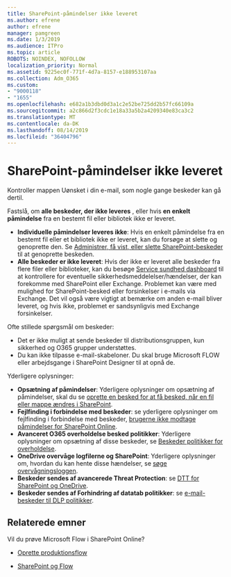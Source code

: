 ```yaml
---
title: SharePoint-påmindelser ikke leveret
ms.author: efrene
author: efrene
manager: pamgreen
ms.date: 1/3/2019
ms.audience: ITPro
ms.topic: article
ROBOTS: NOINDEX, NOFOLLOW
localization_priority: Normal
ms.assetid: 9225ec0f-771f-4d7a-8157-e188953107aa
ms.collection: Adm_O365
ms.custom:
- "9000118"
- "1655"
ms.openlocfilehash: e682a1b3dbd0d3a1c2e52be725dd2b57fc66109a
ms.sourcegitcommit: a2c866d2f3cdc1e18a33a5b2a4209340e83ca3c2
ms.translationtype: MT
ms.contentlocale: da-DK
ms.lasthandoff: 08/14/2019
ms.locfileid: "36404796"
---
```

# <a name="sharepoint-alert-notifications-not-delivered"></a>SharePoint-påmindelser ikke leveret

Kontroller mappen Uønsket i din e-mail, som nogle gange beskeder kan gå dertil.

Fastslå, om **alle beskeder, der ikke leveres** , eller hvis **en enkelt påmindelse** fra en bestemt fil eller bibliotek ikke er leveret.

- **Individuelle påmindelser leveres ikke**: Hvis en enkelt påmindelse fra en bestemt fil eller et bibliotek ikke er leveret, kan du forsøge at slette og genoprette den. Se [Administrer, få vist, eller slette SharePoint-beskeder](https://support.office.com/en-us/article/manage-view-or-delete-sharepoint-alerts-99dfb19c-9a90-4a8c-aba1-aa8c8afb0de2?ui=en-US&rs=en-US&ad=US#ID0EAADAAA=Online) til at genoprette beskeden.
- **Alle beskeder er ikke leveret**: Hvis der ikke er leveret alle beskeder fra flere filer eller biblioteker, kan du besøge [Service sundhed dashboard](https://admin.microsoft.com/AdminPortal/Home#/servicehealth) til at kontrollere for eventuelle sikkerhedsmeddelelser/hændelser, der kan forekomme med SharePoint eller Exchange. Problemet kan være med mulighed for SharePoint-besked eller forsinkelser i e-mails via Exchange. Det vil også være vigtigt at bemærke om anden e-mail bliver leveret, og hvis ikke, problemet er sandsynligvis med Exchange forsinkelser.

Ofte stillede spørgsmål om beskeder:

- Det er ikke muligt at sende beskeder til distributionsgruppen, kun sikkerhed og O365 grupper understøttes.
- Du kan ikke tilpasse e-mail-skabeloner. Du skal bruge Microsoft FLOW eller arbejdsgange i SharePoint Designer til at opnå de.

Yderligere oplysninger:

- **Opsætning af påmindelser**: Yderligere oplysninger om opsætning af påmindelser, skal du se [oprette en besked for at få besked, når en fil eller mappe ændres i SharePoint](https://support.office.com/en-us/article/create-an-alert-to-get-notified-when-a-file-or-folder-changes-in-sharepoint-e5a79e7b-a146-46da-a9ef-d65409ba8918).
- **Fejlfinding i forbindelse med beskeder**: se yderligere oplysninger om fejlfinding i forbindelse med beskeder, [brugerne ikke modtage påmindelser for SharePoint Online](https://docs.microsoft.com/en-us/sharepoint/support/sites/no-alert-notifications).
- **Avanceret O365 overholdelse besked politikker**: Yderligere oplysninger om opsætning af disse beskeder, se [Beskeder politikker for overholdelse](https://docs.microsoft.com/en-us/office365/securitycompliance/alert-policies).
- **OneDrive overvåge logfilerne og SharePoint**: Yderligere oplysninger om, hvordan du kan hente disse hændelser, se [søge overvågningsloggen](https://docs.microsoft.com/en-us/office365/securitycompliance/search-the-audit-log-in-security-and-compliance#search-the-audit-log).
- **Beskeder sendes af avancerede Threat Protection**: se [DTT for SharePoint og OneDrive](https://docs.microsoft.com/en-us/office365/securitycompliance/atp-for-spo-odb-and-teams).
- **Beskeder sendes af Forhindring af datatab politikker**: se [e-mail-beskeder til DLP politikker](https://docs.microsoft.com/en-us/office365/securitycompliance/use-notifications-and-policy-tips).

## <a name="related-topics"></a>Relaterede emner

Vil du prøve Microsoft Flow i SharePoint Online?

- [Oprette produktionsflow](https://support.office.com/en-us/article/create-a-flow-for-a-list-or-library-in-sharepoint-online-or-onedrive-for-business-a9c3e03b-0654-46af-a254-20252e580d01)

- [SharePoint og Flow](https://flow.microsoft.com/en-us/blog/sharepoint-and-flow/)
